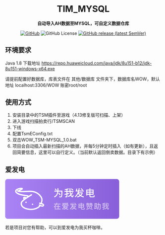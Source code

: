 <div align="center">
<h1 align="center" style="margin-top: 0">TIM_MYSQL</h1>
<p align="center">
<strong>自动导入AH数据至MYSQL，可自定义数据仓库</strong>

[![GitHub](https://img.shields.io/badge/-GitHub-181717?logo=github)](https://github.com/SIMM93/TIM_MYSQL)
![GitHub License](https://img.shields.io/github/license/SIMM93/TIM_MYSQL)
[![GitHub release (latest SemVer)](https://img.shields.io/github/v/release/SIMM93/TIM_MYSQL?color=blue&label=download&sort=semver)](https://github.com/SIMM93/TIM_MYSQL/releases/latest)




</div>



## 环境要求
Java 1.8 下载地址 https://repo.huaweicloud.com/java/jdk/8u151-b12/jdk-8u151-windows-x64.exe

请提前配置好数据库，库表文件在 其他/数据库 文件夹下，数据库名WOW，默认地址 localhost:3306/WOW  账密root/root

## 使用方式
1. 安装目录中的TSM插件至游戏（4.13修复版可扫描、上架）
2. 进入游戏扫描拍卖行/TSMSCAN
3. 下线
4. 配置TsmEConfig.txt  
5. 双击WOW_TSM-MYSQL_1.0.bat
6. 项目会自动插入最新扫描的AH数据，并每5分钟定时插入（如有更新），且返回简要信息，这里可以自行定义。（当前默认返回倒卖数据。目录下有示例） 

## 爱发电

<a href="https://afdian.com/a/Gazlowe" target="_blank">
  <img src="https://github.com/SIMM93/TIM_MYSQL/blob/main/support_aifadian.svg" alt="support_aifadian">
</a>

若是项目对您有帮助，可以到爱发电为我买杯咖啡。